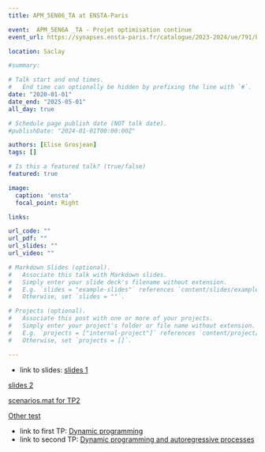 ```yaml
---
title: APM_5EN06_TA at ENSTA-Paris 

event:  APM_5EN6A _TA - Projet optimisation continue
event_url: https://synapses.ensta-paris.fr/catalogue/2023-2024/ue/791/PGE305-A-optimisation-continue

location: Saclay

#summary: 

# Talk start and end times.
#   End time can optionally be hidden by prefixing the line with `#`.
date: "2020-01-01"
date_end: "2025-05-01"
all_day: true

# Schedule page publish date (NOT talk date).
#publishDate: "2024-01-01T00:00:00Z"

authors: [Elise Grosjean]
tags: []

# Is this a featured talk? (true/false)
featured: true

image:
  caption: 'ensta'
  focal_point: Right

links:

url_code: ""
url_pdf: ""
url_slides: ""
url_video: ""

# Markdown Slides (optional).
#   Associate this talk with Markdown slides.
#   Simply enter your slide deck's filename without extension.
#   E.g. `slides = "example-slides"` references `content/slides/example-slides.md`.
#   Otherwise, set `slides = ""`.

# Projects (optional).
#   Associate this post with one or more of your projects.
#   Simply enter your project's folder or file name without extension.
#   E.g. `projects = ["internal-project"]` references `content/project/deep-learning/index.md`.
#   Otherwise, set `projects = []`.

---
```


- link to slides:
[slides 1](slides1.pdf)

[slides 2](slides3.pdf)

[scenarios.mat for TP2](scenarios.mat)

[Other test](slides2.pdf)

- link to first TP: [Dynamic programming](/post/notebookdynprog)
- link to second TP: [Dynamic programming and autoregressive processes](/post/tp2ent306)


